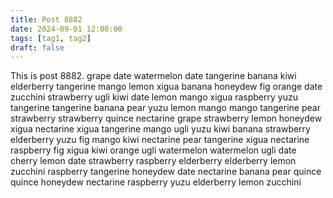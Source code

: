 ```yaml
---
title: Post 8882
date: 2024-09-01 12:00:00
tags: [tag1, tag2]
draft: false
---
```

This is post 8882.
grape
date
watermelon
date
tangerine
banana
kiwi
elderberry
tangerine
mango
lemon
xigua
banana
honeydew
fig
orange
date
zucchini
strawberry
ugli
kiwi
date
lemon
mango
xigua
raspberry
yuzu
tangerine
tangerine
banana
pear
yuzu
lemon
mango
mango
tangerine
pear
strawberry
strawberry
quince
nectarine
grape
strawberry
lemon
honeydew
xigua
nectarine
xigua
tangerine
mango
ugli
yuzu
kiwi
banana
strawberry
elderberry
yuzu
fig
mango
kiwi
nectarine
pear
tangerine
xigua
nectarine
raspberry
fig
xigua
kiwi
orange
ugli
watermelon
watermelon
ugli
date
cherry
lemon
date
strawberry
raspberry
elderberry
elderberry
lemon
zucchini
raspberry
tangerine
honeydew
date
nectarine
banana
pear
quince
quince
honeydew
nectarine
raspberry
yuzu
elderberry
lemon
zucchini
